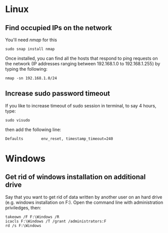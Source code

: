 # Linux

## Find occupied IPs on the network

You'll need _nmap_ for this

    sudo snap install nmap

Once installed, you can find all the hosts that respond to ping requests on the
network (IP addresses ranging between 192.168.1.0 to 192.168.1.255) by typing
the following:

    nmap -sn 192.168.1.0/24

## Increase sudo password timeout
If you like to increase timeout of sudo session in terminal, to say 4 hours,
type:

    sudo visudo

then add the following line:

    Defaults        env_reset, timestamp_timeout=240


# Windows

## Get rid of windows installation on additional drive

Say that you want to get rid of data written by another user on an hard drive
(e.g. windows installation on F:\).
Open the command line with administration priviledges, then:

    takeown /F F:\Windows /R
    icacls F:\Windows /T /grant /administrators:F
    rd /s F:\Windows

